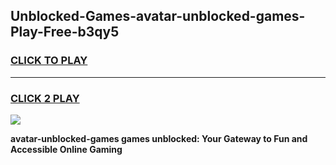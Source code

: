 
## Unblocked-Games-avatar-unblocked-games-Play-Free-b3qy5
<h3>
<a href="https://premium76.site?title=avatar-unblocked-games&ref=20M">CLICK TO PLAY</a></h3>
<hr>

<h3>
<a href="https://premium76.site?title=avatar-unblocked-games&ref=20M">CLICK 2 PLAY</a>
  
</h3>

<a href="https://premium76.site?title=avatar-unblocked-games&ref=19M"><img src="https://clearcache.store/games.png"></a>


**avatar-unblocked-games games unblocked: Your Gateway to Fun and Accessible Online Gaming**
